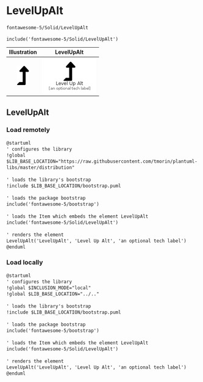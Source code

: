 # LevelUpAlt


```text
fontawesome-5/Solid/LevelUpAlt
```

```text
include('fontawesome-5/Solid/LevelUpAlt')
```



| Illustration | LevelUpAlt |
| :---: | :---: |
| ![illustration for Illustration](../../fontawesome-5/Solid/LevelUpAlt.png) | ![illustration for LevelUpAlt](../../fontawesome-5/Solid/LevelUpAlt.Local.png) |




## LevelUpAlt

### Load remotely
```plantuml
@startuml
' configures the library
!global $LIB_BASE_LOCATION="https://raw.githubusercontent.com/tmorin/plantuml-libs/master/distribution"

' loads the library's bootstrap
!include $LIB_BASE_LOCATION/bootstrap.puml

' loads the package bootstrap
include('fontawesome-5/bootstrap')

' loads the Item which embeds the element LevelUpAlt
include('fontawesome-5/Solid/LevelUpAlt')

' renders the element
LevelUpAlt('LevelUpAlt', 'Level Up Alt', 'an optional tech label')
@enduml
```

### Load locally
```plantuml
@startuml
' configures the library
!global $INCLUSION_MODE="local"
!global $LIB_BASE_LOCATION="../.."

' loads the library's bootstrap
!include $LIB_BASE_LOCATION/bootstrap.puml

' loads the package bootstrap
include('fontawesome-5/bootstrap')

' loads the Item which embeds the element LevelUpAlt
include('fontawesome-5/Solid/LevelUpAlt')

' renders the element
LevelUpAlt('LevelUpAlt', 'Level Up Alt', 'an optional tech label')
@enduml
```

